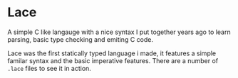 # Lace

A simple C like langauge with a nice syntax I put together years ago to learn parsing, basic type checking and emiting C code.

Lace was the first statically typed language i made, it features a simple familar syntax and the basic imperative features. There are a number of `.lace` files to see it in action.
